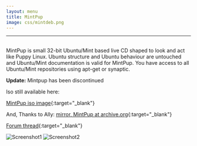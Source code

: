 ```yaml
---
layout: menu
title: MintPup
image: css/mintdeb.png
---
```


---
<br>
MintPup is small 32-bit Ubuntu/Mint based live CD shaped to look and act like Puppy Linux.     
Ubuntu structure and Ubuntu behaviour are untouched and Ubuntu/Mint documentation is valid for MintPup. You have access to all Ubuntu/Mint repositories using apt-get or synaptic.

**Update:** Mintpup has been discontinued

Iso still available here:

[MintPup iso image](http://kazzascorner.com.au/saintless/MintPup/MintPup-jwm-icewm-hybrid-07.05.2016.iso){:target="_blank"}

And, Thanks to Ally: [mirror, MintPup at archive.org](https://archive.org/details/Puppy_Linux_MintPup){:target="_blank"}

[Forum thread](http://murga-linux.com/puppy/viewtopic.php?t=100441){:target="_blank"}

![Screenshot1](https://github.com/fredx181/MintPup-Trusty/blob/master/Screenshots/screenshot01.jpg?raw=true)
![Screenshot2](https://github.com/fredx181/MintPup-Trusty/blob/master/Screenshots/screenshot02.jpg?raw=true)
